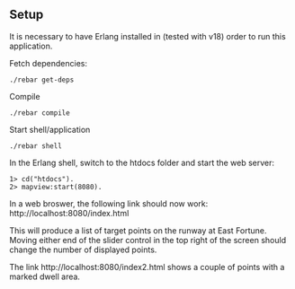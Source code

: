 ## Setup

It is necessary to have Erlang installed in (tested with v18) order to run this application.

Fetch dependencies:
```
./rebar get-deps

```
Compile
```
./rebar compile
```
Start shell/application
```
./rebar shell
```
In the Erlang shell, switch to the htdocs folder and start the web server:
```
1> cd("htdocs").
2> mapview:start(8080).
```
In a web broswer, the following link should now work:
http://localhost:8080/index.html

This will produce a list of target points on the runway at East Fortune. Moving either end of the slider control in the top right of the screen should change the number of displayed points.

The link http://localhost:8080/index2.html shows a couple of points with a marked dwell area.

